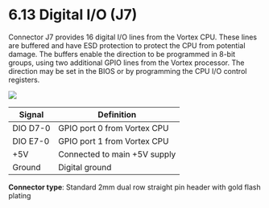 # 6.13 Digital I/O (J7)

Connector J7 provides 16 digital I/O lines from the Vortex CPU. These lines are buffered and have ESD protection to protect the CPU from potential damage. The buffers enable the direction to be programmed in 8-bit groups, using two additional GPIO lines from the Vortex processor. The direction may be set in the BIOS or by programming the CPU I/O control registers.

![](broken-reference)

| Signal   | Definition                   |
| -------- | ---------------------------- |
| DIO D7-0 | GPIO port 0 from Vortex CPU  |
| DIO E7-0 | GPIO port 1 from Vortex CPU  |
| +5V      | Connected to main +5V supply |
| Ground   | Digital ground               |

**Connector type**: Standard 2mm dual row straight pin header with gold flash plating

